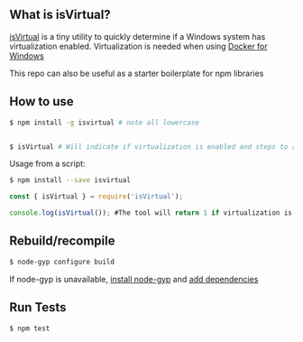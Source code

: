 ## What is isVirtual?

[isVirtual](https://www.npmjs.com/package/isvirtual) is a tiny utility to quickly determine if a Windows system has virtualization enabled. Virtualization is needed when using [Docker for Windows](https://docs.docker.com/docker-for-windows/troubleshoot/#hyper-v)

This repo can also be useful as a starter boilerplate for npm libraries

## How to use

```sh
$ npm install -g isvirtual # note all lowercase


$ isVirtual # Will indicate if virtualization is enabled and steps to remedy if not
```

Usage from a script:

```sh
$ npm install --save isvirtual

```

```js
const { isVirtual } = require('isVirtual');

console.log(isVirtual()); #The tool will return 1 if virtualization is enabled and 0 if not
```
## Rebuild/recompile

```sh
$ node-gyp configure build
```

If node-gyp is unavailable, [install node-gyp](https://github.com/nodejs/node-gyp) and [add dependencies](https://github.com/felixrieseberg/windows-build-tools)

## Run Tests

```sh
$ npm test
```
